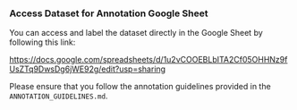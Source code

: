 ### Access Dataset for Annotation Google Sheet

You can access and label the dataset directly in the Google Sheet by following this link:

https://docs.google.com/spreadsheets/d/1u2vCOOEBLbITA2Cf05OHHNz9fUsZTq9DwsDg6jWE92g/edit?usp=sharing

Please ensure that you follow the annotation guidelines provided in the `ANNOTATION_GUIDELINES.md`.
